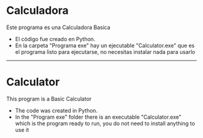 # Calculadora
Este programa es una Calculadora Basica

- El código fue creado en Python.
- En la carpeta "Programa exe" hay un ejecutable "Calculator.exe" que es el programa listo para ejecutarse, no necesitas instalar nada para usarlo

-----------------------------------------

# Calculator
This program is a Basic Calculator

- The code was created in Python.
- In the "Program exe" folder there is an executable "Calculator.exe" which is the program ready to run, you do not need to install anything to use it
